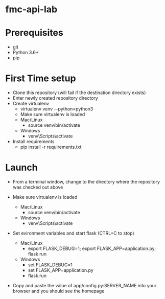 # fmc-api-lab

# Prerequisites
- git
- Python 3.6+
- pip

# First Time setup
- Clone this repository (will fail if the destination directory exists)
- Enter newly created repository directory
- Create virtualenv
  * virtualenv venv --python=python3
  - Make sure virtualenv is loaded
  - Mac/Linux
    * source venv/bin/activate
  - Windows
    * venv\Scripts\activate
- Install requirements
  * pip install -r requirements.txt

# Launch
- From a terminal window, change to the directory where the repository was checked out above
- Make sure virtualenv is loaded
  - Mac/Linux
    * source venv/bin/activate
  - Windows
    * venv\Scripts\activate

- Set evironment variables and start flask (CTRL+C to stop)
  - Mac/Linux
    * export FLASK_DEBUG=1; export FLASK_APP=application.py; flask run
  - Windows
    * set FLASK_DEBUG=1
    * set FLASK_APP=application.py
    * flask run

- Copy and paste the value of app/config.py:SERVER_NAME into your browser and you should see the homepage

